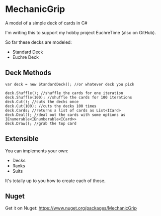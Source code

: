 # MechanicGrip
A model of a simple deck of cards in C#

I'm writing this to support my hobby project EuchreTime (also on GitHub).

So far these decks are modeled:
- Standard Deck
- Euchre Deck

## Deck Methods

```
var deck = new StandardDeck(); //or whatever deck you pick

deck.Shuffle(); //shuffle the cards for one iteration
deck.Shuffle(100); //shuffle the cards for 100 iterations
deck.Cut(); //cuts the decks once
deck.Cut(100); //cuts the decks 100 times
deck.Cards; //returns a list of cards as List<ICard>
deck.Deal(); //deal out the cards with some options as IEnumerable<IEnumberable<ICard>>
deck.Draw(); //grab the top card
```

## Extensible
You can implements your own:
- Decks
- Ranks
- Suits

It's totally up to you how to create each of those.

## Nuget
Get it on Nuget: https://www.nuget.org/packages/MechanicGrip
